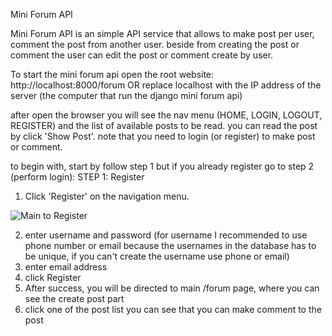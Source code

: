 Mini Forum API

Mini Forum API is an simple API service that allows to make post per user, comment the post from another user. beside from creating the post or comment the user can edit the post or comment create by user.

To start the mini forum api open the root website:
http://localhost:8000/forum
OR replace localhost with the IP address of the server (the computer that run the django mini forum api)

after open the browser you will see the nav menu (HOME, LOGIN, LOGOUT, REGISTER) and the list of available posts to be read. you can read the post by click 'Show Post'. note that you need to login (or register) to make post or comment.

to begin with, start by follow step 1 but if you already register go to step 2 (perform login):
STEP 1: Register
1. Click 'Register' on the navigation menu.

![Main to Register](https://user-images.githubusercontent.com/42922801/229325210-3d286c5f-cc1d-4d63-9842-37d0bf44499a.JPG)

2. enter username and password (for username I recommended to use phone number or email because the usernames in the database has to be unique, if you can't create the username use phone or email)
3. enter email address
4. click Register
5. After success, you will be directed to main /forum page, where you can see the create post part
6. click one of the post list you can see that you can make comment to the post
